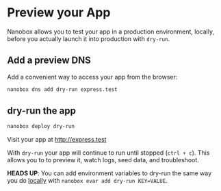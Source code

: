 # Preview your App

Nanobox allows you to test your app in a production environment, locally, before you actually launch it into production with `dry-run`.

## Add a preview DNS
Add a convenient way to access your app from the browser:

```bash
nanobox dns add dry-run express.test
```

## dry-run the app

```bash
nanobox deploy dry-run
```

Visit your app at <a href="http://express.test" target="\_blank">http://express.test</a>

With `dry-run` your app will continue to run until stopped (`ctrl + c`). This allows you to to preview it, watch logs, seed data, and troubleshoot.

**HEADS UP**: You can add environment variables to dry-run the same way you do [locally](/nodejs/express/local-evars) with `nanobox evar add dry-run KEY=VALUE`.
